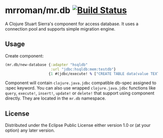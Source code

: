 # mrroman/mr.db [![Build Status](https://travis-ci.org/mrroman/mr.db.svg?branch=master)](https://travis-ci.org/mrroman/mr.db)

A Clojure Stuart Sierra's component for access database. It uses a connection
pool and supports simple migration engine.

## Usage

Create component:

```clojure
(mr.db/new-database {:adapter "hsqldb"
                     :url "jdbc:hsqldb:mem:testdb"}
                    {1 #(jdbc/execute! % ["CREATE TABLE data(value TEXT)"])})
```

Component will contain `clojure.java.jdbc` compatible db-spec assigned to :spec keyword.
You can also use wrapped `clojure.java.jdbc` functions like `query`, `execute!`, `insert!`,
`update!` or `delete!` that support using component directly. They are located in the `mr.db` namespace.

## License

Distributed under the Eclipse Public License either version 1.0 or (at
your option) any later version.
